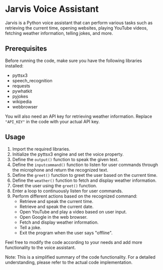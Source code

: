 # Jarvis Voice Assistant

Jarvis is a Python voice assistant that can perform various tasks such as retrieving the current time, opening websites, playing YouTube videos, fetching weather information, telling jokes, and more.

## Prerequisites

Before running the code, make sure you have the following libraries installed:

- pyttsx3
- speech_recognition
- requests
- pywhatkit
- pyjokes
- wikipedia
- webbrowser

You will also need an API key for retrieving weather information. Replace `"API_KEY"` in the code with your actual API key.

## Usage

1. Import the required libraries.
2. Initialize the pyttsx3 engine and set the voice property.
3. Define the `output()` function to speak the given text.
4. Define the `inputcommand()` function to listen for user commands through the microphone and return the recognized text.
5. Define the `greet()` function to greet the user based on the current time.
6. Define the `weather()` function to fetch and display weather information.
7. Greet the user using the `greet()` function.
8. Enter a loop to continuously listen for user commands.
9. Perform different actions based on the recognized command:
   - Retrieve and speak the current time.
   - Retrieve and speak the current date.
   - Open YouTube and play a video based on user input.
   - Open Google in the web browser.
   - Fetch and display weather information.
   - Tell a joke.
   - Exit the program when the user says "offline".

Feel free to modify the code according to your needs and add more functionality to the voice assistant.

Note: This is a simplified summary of the code functionality. For a detailed understanding, please refer to the actual code implementation.
